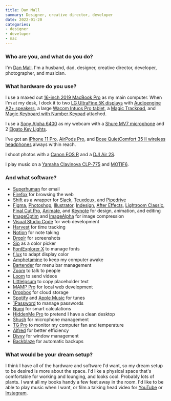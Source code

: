 ```yaml
---
title: Dan Mall
summary: Designer, creative director, developer
date: 2022-01-20
categories:
- designer
- developer
- mac
---
```


### Who are you, and what do you do?

I'm [Dan Mall](https://twitter.com/danmall "Dan's Twitter account."). I'm a husband, dad, designer, creative director, developer, photographer, and musician.

### What hardware do you use?

I use a maxed out [16-inch 2019 MacBook Pro][macbook-pro] as my main computer. When I'm at my desk, I dock it to two [LG UltraFine 5K displays][ultrafine-5k] with [Audioengine A2+ speakers][a2-plus], a large [Wacom Intuos Pro tablet][intuos-pro], a [Magic Trackpad][magic-trackpad], and [Magic Keyboard with Number Keypad][magic-keyboard-with-numeric-keypad] attached.

I use a [Sony Alpha 6400][a6400] as my webcam with a [Shure MV7 microphone][mv7] and 2 [Elgato Key Lights][key-light].

I've got an [iPhone 11 Pro][iphone-11-pro], [AirPods Pro][airpods-pro], and [Bose QuietComfort 35 II wireless headphones][quietcomfort-35-ii] always within reach.

I shoot photos with a [Canon EOS R][eos-r] and a [DJI Air 2S][air-2s].

I play music on a [Yamaha Clavinova CLP-775][clp-775] and [MOTIF6][].

### And what software?

- [Superhuman][] for email
- [Firefox][] for browsing the web
- [Shift][] as a wrapper for [Slack][], [Teuxdeux][], and [Pipedrive][]
- [Figma][], [Photoshop][], [Illustrator][], [Indesign][], [After Effects][after-effects], [Lightroom Classic][lightroom], [Final Cut Pro][final-cut-pro], [Animate][], and [Keynote][] for design, animation, and editing
- [ImageOptim][] and [ImageAlpha][] for image compression
- [Visual Studio Code][visual-studio-code] for web development
- [Harvest][] for time tracking
- [Notion][] for note taking
- [Droplr][] for screenshots
- [Sip][] as a color picker
- [FontExplorer X][fontexplorer-x] to manage fonts
- [f.lux][] to adapt display color
- [Amphetamine][] to keep my computer awake
- [Bartender][] for menu bar management
- [Zoom][zoom.2] to talk to people
- [Loom][] to send videos
- [LittleIpsum][] to copy placeholder text
- [MAMP Pro][mamp-pro] for local web development
- [Dropbox][] for cloud storage
- [Spotify][] and [Apple Music][apple-music] for tunes
- [1Password][] to manage passwords
- [Numi][] for smart calculations
- [HiddenMe Pro][hiddenme-pro] to pretend I have a clean desktop
- [Shush][] for microphone management
- [TG Pro][tg-pro] to monitor my computer fan and temperature
- [Alfred][] for better efficiency
- [Divvy][] for window management
- [Backblaze][] for automatic backups
 
### What would be your dream setup?

I think I have all of the hardware and software I'd want, so my dream setup to be desired is more about the space. I'd like a physical space that's comfortable for working and lounging, and looks cool. Probably lots of plants. I want all my books handy a few feet away in the room. I'd like to be able to play music when I want, or film a talking head video for [YouTube][] or [Instagram][].

[1password]: https://1password.com "Password management software for Mac OS X."
[a2-plus]: https://audioengine.com/shop/factory-refurbished/a2-powered-speakers-refurbished/ "Desktop speakers."
[a6400]: https://electronics.sony.com/imaging/interchangeable-lens-cameras/aps-c/p/ilce6400-b "A 24.2 megapixel mirrorless camera."
[after-effects]: https://www.adobe.com/products/aftereffects.html "Motion graphics and video editing software."
[air-2s]: https://www.dji.com/cn/air-2s "A drone."
[airpods-pro]: https://www.apple.com/airpods-pro/ "In-ear headphones."
[alfred]: https://www.alfredapp.com/ "A launcher app for the Mac."
[amphetamine]: https://apps.apple.com/us/app/amphetamine/id937984704 "A Mac tool to keep your computer awake."
[animate]: https://en.wikipedia.org/wiki/Adobe_Animate "A vector animation suite."
[apple-music]: https://www.apple.com/apple-music/ "A music streaming service."
[backblaze]: https://www.backblaze.com/cloud-backup.html "Online backup."
[bartender]: https://www.macbartender.com/ "A Mac tool for organising menu bar apps."
[clp-775]: https://usa.yamaha.com/products/musical_instruments/pianos/clavinova/clp-775/index.html "A digital piano."
[divvy]: https://mizage.com/divvy/ "Window management and arrangement for Mac OS X."
[dropbox]: https://www.dropbox.com/ "Online syncing and storage."
[droplr]: https://droplr.com/ "Mac software to easily share an image online."
[eos-r]: https://www.usa.canon.com/shop/p/eos-r "A 30.3 megapixel mirrorless camera."
[f.lux]: https://justgetflux.com/ "A tool to make the colour of your screen adapt to the current time of day."
[figma]: https://www.figma.com/ "A collaborative design prototype service."
[final-cut-pro]: https://en.wikipedia.org/wiki/Final_Cut_Pro "A nonlinear video editor."
[firefox]: https://www.mozilla.org/en-US/firefox/new/ "A cross-platform open-source web browser."
[fontexplorer-x]: https://www.fontexplorerx.com/ "Font management software."
[harvest]: https://www.getharvest.com/ "A time-tracking and invoice web service."
[hiddenme-pro]: http://web.archive.org/web/20210917190857/https://apps.apple.com/us/app/hiddenme-pro/id1007499919 "A Mac tool to hide your desktop icons."
[illustrator]: https://www.adobe.com/products/illustrator.html "A vector graphics editor."
[imagealpha]: https://pngmini.com/ "PNG optimising software for the Mac."
[imageoptim]: https://imageoptim.com/api "A Mac GUI wrapper for image optimising tools."
[indesign]: https://www.adobe.com/products/indesign.html "A desktop/web publishing application."
[instagram]: https://www.instagram.com/ "A photo sharing service."
[intuos-pro]: http://web.archive.org/web/20190506070316/https://www.wacom.com/en-ca/products/pen-tablets/intuos-pro-medium "A drawing tablet with multi-touch support."
[iphone-11-pro]: https://en.wikipedia.org/wiki/IPhone_11_Pro "A 5.8 inch iOS phone."
[key-light]: https://www.elgato.com/us/en/p/key-light "A light."
[keynote]: https://www.apple.com/keynote/ "Presentation software for the Mac."
[lightroom]: https://www.adobe.com/products/photoshop-lightroom.html "Photo management and editing software."
[littleipsum]: https://dustinsenos.com/littleIpsum "A text generator for macOS."
[loom]: https://www.loom.com/ "A service for quickly recording and sharing a video of yourself and your screen."
[macbook-pro]: https://www.apple.com/macbook-pro/ "A laptop."
[magic-keyboard-with-numeric-keypad]: https://www.apple.com/shop/product/MQ052LL/A/magic-keyboard-with-numeric-keypad-us-english?fnode=2e047409820cac3f651bc33ce34b6f6db3589bcfefdf82902cb87d90c01768ba43c0ae053774822c8988a1d9cea603ff6b0cbffef37ab86bef411ca3d7c29cd4bafd433aa577c7a259a35954a461687abb3362336ea2bddcd174e29ab339b827 "A wireless keyboard with a numeric keypad."
[magic-trackpad]: https://en.wikipedia.org/wiki/Magic_Trackpad "A trackpad for desktop machines."
[mamp-pro]: windows/ "A commercial one-click Mac solution for Apache, MySQL and PHP."
[motif6]: https://usa.yamaha.com/products/contents/music_production/synth_chronology/modal/modal_motif6.html "A synth."
[mv7]: https://en.wikipedia.org/wiki/Shure_MV7 "A microphone."
[notion]: https://www.notion.so/ "A collaborative wiki service."
[numi]: http://numi.app/ "A calendar for macOS."
[photoshop]: https://www.adobe.com/products/photoshop.html "A bitmap image editor."
[pipedrive]: https://www.pipedrive.com/ja "A customer relations service."
[quietcomfort-35-ii]: https://www.bose.com/en_us/products/headphones/noise_cancelling_headphones.html "On-ear headphones."
[shift]: http://web.archive.org/web/20221224222435/https://tryshift.com/ "An application that wraps other web apps together."
[shush]: https://apps.apple.com/us/app/shush-microphone-manager/id496437906 "A Mac app for controlling the microphone."
[sip]: http://sipapp.io/ "A colour management and collection program for macOS."
[slack]: https://slack.com/intl/ja-jp/ "A collaboration service."
[spotify]: https://open.spotify.com/__noul__?pfhp=2c2ccb58-8a92-4713-a1c0-8b43b3090b49 "A music streaming service."
[superhuman]: https://superhuman.com/ "A smart email service."
[teuxdeux]: https://teuxdeux.com/ "A simple, classy to-do web application."
[tg-pro]: https://www.tunabellysoftware.com/tgpro/ "A Mac tool to monitor and control your fans."
[ultrafine-5k]: http://web.archive.org/web/20190711102445/https://www.apple.com/shop/product/HKN62LL/A/lg-ultrafine-5k-display "A 27 inch monitor."
[visual-studio-code]: https://code.visualstudio.com/ "A development IDE."
[youtube]: https://www.youtube.com/ "A web site for watching 80's TV commercials and bad mashups."
[zoom.2]: https://zoom.us "Video conferencing software."
